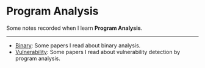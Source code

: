 # Program Analysis

Some notes recorded when I learn **Program Analysis**.

---

* [Binary](./Binary.md): Some papers I read about binary analysis.
* [Vulnerability](./Vulnerability.md): Some papers I read about vulnerability detection by program analysis.